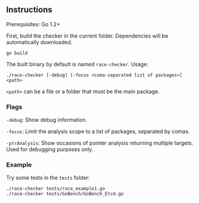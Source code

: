 ## Instructions

Prerequisites: Go 1.2+

First, build the checker in the current folder.
Dependencies will be automatically downloaded.

```
go build
```

The built binary by default is named `race-checker`.
Usage:

```
./race-checker [-debug] [-focus <coma-separated list of packages>] <path>
```

`<path>` can be a file or a folder that must be the main package.

### Flags

`-debug`: Show debug information.

`-focus`: Limit the analysis scope to a list of packages, separated by comas.

`-ptrAnalysis`: Show occasions of pointer analysis returning multiple targets. Used for debugging purposes only. 

### Example

Try some tests in the `tests` folder:

```
./race-checker tests/race_example1.go
./race-checker tests/GoBench/GoBench_Etcd.go
```

